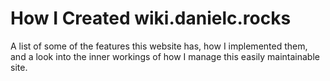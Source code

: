 # How I Created wiki.danielc.rocks

A list of some of the features this website has, how I implemented them, and a look into the inner workings of how I manage this easily maintainable site.

<IncompleteMessage/>
